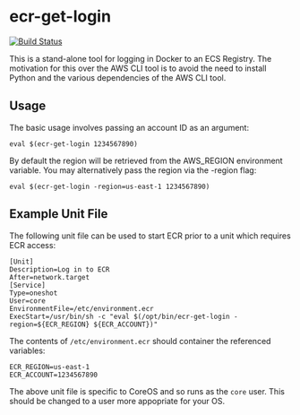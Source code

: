ecr-get-login
=============
[![Build Status](https://travis-ci.org/zenreach/ecr-get-login.svg?branch=master)](https://travis-ci.org/zenreach/ecr-get-login)

This is a stand-alone tool for logging in Docker to an ECS Registry. The motivation for this over the AWS CLI tool is to avoid the need to install Python and the various dependencies of the AWS CLI tool.

Usage
-----
The basic usage involves passing an account ID as an argument:

    eval $(ecr-get-login 1234567890)

By default the region will be retrieved from the AWS_REGION environment variable. You may alternatively pass the region via the -region flag:

    eval $(ecr-get-login -region=us-east-1 1234567890)

Example Unit File
-----------------
The following unit file can be used to start ECR prior to a unit which requires ECR access:

    [Unit]
    Description=Log in to ECR
    After=network.target
    [Service]
    Type=oneshot
    User=core
    EnvironmentFile=/etc/environment.ecr
    ExecStart=/usr/bin/sh -c "eval $(/opt/bin/ecr-get-login -region=${ECR_REGION} ${ECR_ACCOUNT})"

The contents of `/etc/environment.ecr` should container the referenced variables:

    ECR_REGION=us-east-1
    ECR_ACCOUNT=1234567890

The above unit file is specific to CoreOS and so runs as the `core` user. This should be changed to a user more appopriate for your OS.
